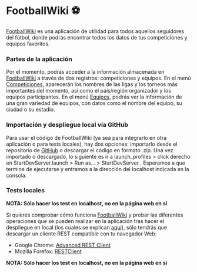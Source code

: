 # **FootballWiki** :soccer:

[FootballWiki](https://aiss-footballwiki-313611.ew.r.appspot.com/) es una aplicación de utilidad para todos aquellos seguidores del fútbol, donde podrás encontrar todos los datos de tus competiciones y equipos favoritos.

### Partes de la aplicación

Por el momento, podrás acceder a la información almacenada en [FootballWiki](https://aiss-footballwiki-313611.ew.r.appspot.com/) a través de dos registros: competiciones y equipos. En el menú [Competiciones](https://aiss-footballwiki-313611.ew.r.appspot.com/api/comp), aparecerán los nombres de las ligas y los torneos más importantes del momento, así como el país/región organizador y los equipos participantes. En el menú [Equipos](https://aiss-footballwiki-313611.ew.r.appspot.com/api/teams), podrás ver la información de una gran variedad de equipos, con datos como el nombre del equipo, su ciudad o su estadio.

### Importación y despliegue local vía GitHub

Para usar el código de FootballWiki (ya sea para integrarlo en otra aplicación o para tests locales), hay dos opciones: importarlo desde el repositorio de [GitHub](https://github.com/L4-2-AISS/L4-02-AISS) o descargar el código en formato .zip. Una vez importado o descargado, lo siguiente es ir a launch_profiles > click derecho en StartDevServer.launch > Run as... > StartDevServer . Esperamos a que termine de ejecutarse y entramos a la dirección del localhost indicada en la consola.

### Tests **locales**

**NOTA: Sólo hacer los test en localhost, no en la página web en sí**

Si quieres comprobar cómo funciona [FootballWiki](https://aiss-footballwiki-313611.ew.r.appspot.com/) y probar las diferentes operaciones que se pueden realizar en la aplicación tras hacer el despliegue en local (los cuales se explican [aquí](https://app.swaggerhub.com/apis/jessalmun/aiss-footballwiki/1.0.0)), sólo tendrás que descargar un cliente REST compatible con tu navegador Web: 

* Google Chrome: [Advanced REST Client](https://chrome.google.com/webstore/detail/advanced-rest-client/hgmloofddffdnphfgcellkdfbfbjeloo?hl=es)
* Mozilla Forefox: [RESTClient](https://addons.mozilla.org/es/firefox/addon/restclient/)

**NOTA: Sólo hacer los test en localhost, no en la página web en sí**